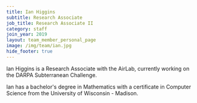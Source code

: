 ```yaml
---
title: Ian Higgins
subtitle: Research Associate
job_title: Research Associate II
category: staff
join_year: 2019
layout: team_member_personal_page
image: /img/team/ian.jpg
hide_footer: true
---
```


Ian Higgins is a Research Associate with the AirLab, currently working on the DARPA Subterranean Challenge.

Ian has a bachelor's degree in Mathematics with a certificate in Computer Science from the University of Wisconsin - Madison.
